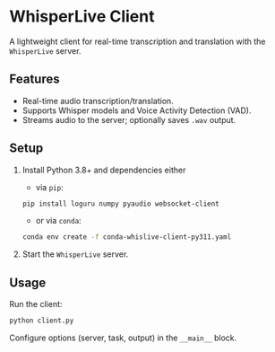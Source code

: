 # WhisperLive Client

A lightweight client for real-time transcription and translation with the `WhisperLive` server.

## Features

- Real-time audio transcription/translation.
- Supports Whisper models and Voice Activity Detection (VAD).
- Streams audio to the server; optionally saves `.wav` output.

## Setup

1. Install Python 3.8+ and dependencies either

   - via `pip`:

   ```bash
   pip install loguru numpy pyaudio websocket-client
   ```

   - or via `conda`:

   ```bash
   conda env create -f conda-whislive-client-py311.yaml
   ```

2. Start the `WhisperLive` server.

## Usage

Run the client:

```bash
python client.py
```

Configure options (server, task, output) in the `__main__` block.
